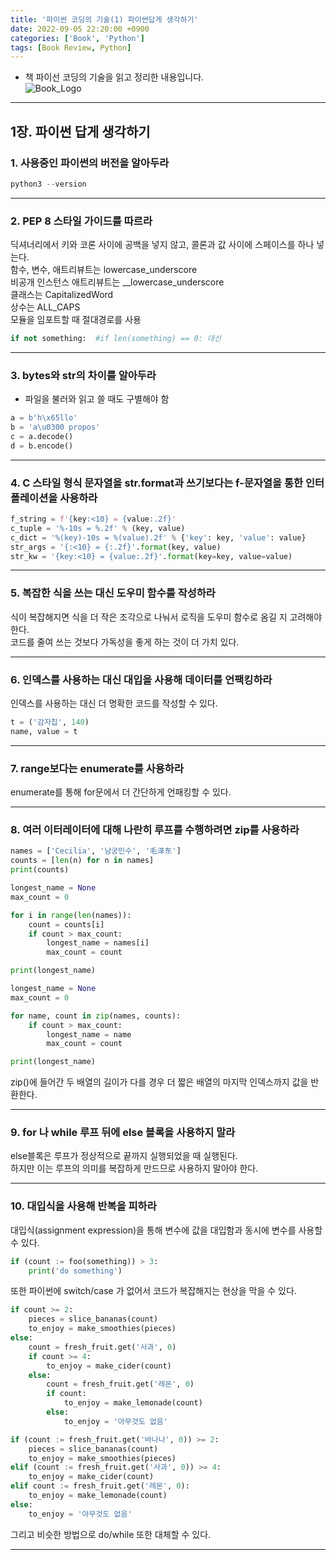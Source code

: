```yaml
---
title: '파이썬 코딩의 기술(1) 파이썬답게 생각하기'
date: 2022-09-05 22:20:00 +0900
categories: ['Book', 'Python']
tags: [Book Review, Python]
---
```


- 책 파이선 코딩의 기술을 읽고 정리한 내용입니다.    
![Book_Logo](../../assets/img/book_cover.jpg)

---

##  1장. 파이썬 답게 생각하기
### 1. 사용중인 파이썬의 버전을 알아두라
```py
python3 --version
```
---

### 2. PEP 8 스타일 가이드를 따르라
딕셔너리에서 키와 코론 사이에 공백을 넣지 않고, 콜론과 값 사이에 스페이스를 하나 넣는다.  
함수, 변수, 애트리뷰트는 lowercase_underscore  
비공개 인스턴스 애트리뷰트는 __lowercase_underscore  
클래스는 CapitalizedWord  
상수는 ALL_CAPS  
모듈을 임포트할 때 절대경로를 사용  

```py
if not something:  #if len(something) == 0: 대신 
```

---

### 3. bytes와 str의 차이를 알아두라
- 파일을 불러와 읽고 쓸 때도 구별해야 함  
```py
a = b'h\x65llo'
b = 'a\u0300 propos'
c = a.decode()
d = b.encode()
```

---

### 4. C 스타일 형식 문자열을 str.format과 쓰기보다는 f-문자열을 통한 인터폴레이션을 사용하라
```py
f_string = f'{key:<10} = {value:.2f}'
c_tuple = '%-10s = %.2f' % (key, value)
c_dict = '%(key)-10s = %(value).2f' % {'key': key, 'value': value}
str_args = '{:<10} = {:.2f}'.format(key, value)
str_kw = '{key:<10} = {value:.2f}'.format(key=key, value=value)
```
---

### 5. 복잡한 식을 쓰는 대신 도우미 함수를 작성하라
식이 복잡해지면 식을 더 작은 조각으로 나눠서 로직을 도우미 함수로 옴길 지 고려해야 한다.  
코드를 줄여 쓰는 것보다 가독성을 좋게 하는 것이 더 가치 있다.

---

### 6. 인덱스를 사용하는 대신 대입을 사용해 데이터를 언팩킹하라
인덱스를 사용하는 대신 더 명확한 코드를 작성할 수 있다.  
```py
t = ('감자칩', 140)
name, value = t
```
---

### 7. range보다는 enumerate를 사용하라
enumerate를 통해 for문에서 더 간단하게 언패킹할 수 있다.  

---

### 8. 여러 이터레이터에 대해 나란히 루프를 수행하려면 zip를 사용하라
```py
names = ['Cecilia', '남궁민수', '毛泽东']
counts = [len(n) for n in names]
print(counts)

longest_name = None
max_count = 0

for i in range(len(names)):
    count = counts[i]
    if count > max_count:
        longest_name = names[i]
        max_count = count

print(longest_name)

longest_name = None
max_count = 0

for name, count in zip(names, counts):
    if count > max_count:
        longest_name = name
        max_count = count

print(longest_name)
```
zip()에 들어간 두 배열의 길이가 다를 경우 더 짧은 배열의 마지막 인덱스까지 값을 반환한다.  

---

### 9. for 나 while 루프 뒤에 else 블록을 사용하지 말라
else블록은 루프가 정상적으로 끝까지 실행되었을 때 실행된다.  
하지만 이는 루프의 의미를 복잡하게 만드므로 사용하지 말아야 한다.  

---

### 10. 대입식을 사용해 반복을 피하라
대입식(assignment expression)을 통해 변수에 값을 대입함과 동시에 변수를 사용할 수 있다.  
```py
if (count := foo(something)) > 3:
    print('do something')
```
또한 파이썬에 switch/case 가 없어서 코드가 복잡해지는 현상을 막을 수 있다.  
```py
if count >= 2:
    pieces = slice_bananas(count)
    to_enjoy = make_smoothies(pieces)
else:
    count = fresh_fruit.get('사과', 0)
    if count >= 4:
        to_enjoy = make_cider(count)
    else:
        count = fresh_fruit.get('레몬', 0)
        if count:
            to_enjoy = make_lemonade(count)
        else:
            to_enjoy = '아무것도 없음'

if (count := fresh_fruit.get('바나나', 0)) >= 2:
    pieces = slice_bananas(count)
    to_enjoy = make_smoothies(pieces)
elif (count := fresh_fruit.get('사과', 0)) >= 4:
    to_enjoy = make_cider(count)
elif count := fresh_fruit.get('레몬', 0):
    to_enjoy = make_lemonade(count)
else:
    to_enjoy = '아무것도 없음'
```
그리고 비슷한 방법으로 do/while 또한 대체할 수 있다.  

---

